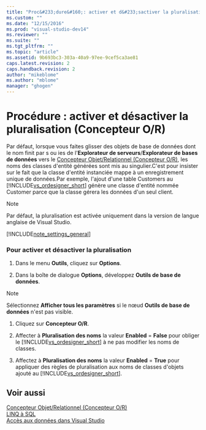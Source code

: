 ```yaml
---
title: "Proc&#233;dure&#160;: activer et d&#233;sactiver la pluralisation (Concepteur O/R) | Microsoft Docs"
ms.custom: ""
ms.date: "12/15/2016"
ms.prod: "visual-studio-dev14"
ms.reviewer: ""
ms.suite: ""
ms.tgt_pltfrm: ""
ms.topic: "article"
ms.assetid: 9b693bc3-303a-40a9-97ee-9cef5ca3ae81
caps.latest.revision: 2
caps.handback.revision: 2
author: "mikeblome"
ms.author: "mblome"
manager: "ghogen"
---
```

# Proc&#233;dure&#160;: activer et d&#233;sactiver la pluralisation (Concepteur O/R)
Par défaut, lorsque vous faites glisser des objets de base de données dont le nom finit par s ou ies de l'**Explorateur de serveurs**\/**Explorateur de bases de données** vers le [Concepteur Objet\/Relationnel \(Concepteur O\/R\)](../data-tools/linq-to-sql-tools-in-visual-studio2.md), les noms des classes d'entité générées sont mis au singulier.C'est pour insister sur le fait que la classe d'entité instanciée mappe à un enregistrement unique de données.Par exemple, l'ajout d'une table Customers au [!INCLUDE[vs_ordesigner_short](../data-tools/includes/vs_ordesigner_short_md.md)] génère une classe d'entité nommée Customer parce que la classe gérera les données d'un seul client.  
  
> [!NOTE]
>  Par défaut, la pluralisation est activée uniquement dans la version de langue anglaise de Visual Studio.  
  
 [!INCLUDE[note_settings_general](../data-tools/includes/note_settings_general_md.md)]  
  
### Pour activer et désactiver la pluralisation  
  
1.  Dans le menu **Outils**, cliquez sur **Options**.  
  
2.  Dans la boîte de dialogue **Options**, développez **Outils de base de données**.  
  
> [!NOTE]
>  Sélectionnez **Afficher tous les paramètres** si le nœud **Outils de base de données** n'est pas visible.  
  
1.  Cliquez sur **Concepteur O\/R**.  
  
2.  Affecter à **Pluralisation des noms** la valeur **Enabled** \= **False** pour obliger le [!INCLUDE[vs_ordesigner_short](../data-tools/includes/vs_ordesigner_short_md.md)] à ne pas modifier les noms de classes.  
  
3.  Affectez à **Pluralisation des noms** la valeur **Enabled** \= **True** pour appliquer des règles de pluralisation aux noms de classes d'objets ajouté au [!INCLUDE[vs_ordesigner_short](../data-tools/includes/vs_ordesigner_short_md.md)].  
  
## Voir aussi  
 [Concepteur Objet\/Relationnel \(Concepteur O\/R\)](../data-tools/linq-to-sql-tools-in-visual-studio2.md)   
 [LINQ à SQL](../Topic/LINQ%20to%20SQL.md)   
 [Accès aux données dans Visual Studio](../data-tools/accessing-data-in-visual-studio.md)